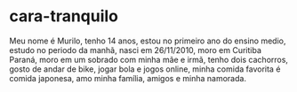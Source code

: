 # cara-tranquilo
Meu nome é Murilo,
tenho 14 anos,
estou no primeiro ano do ensino medio,
estudo no periodo da manhã,
nasci em 26/11/2010,
moro em Curitiba Paraná,
moro em um sobrado com minha mãe e irmã,
tenho dois cachorros,
gosto de andar de bike, jogar bola e jogos online,
minha comida favorita é comida japonesa,
amo minha família, amigos e minha namorada.
